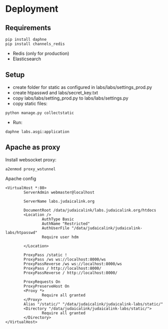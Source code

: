 # Deployment

## Requirements

```
pip install daphne
pip install channels_redis
```

- Redis (only for production)
- Elasticsearch


## Setup
- create folder for static as configured in labs/labs/settings_prod.py
- create htpasswd and labs/secret_key.txt
- copy labs/labs/setting_prod.py to labs/labs/settings.py
- copy static files:

```
python manage.py collectstatic
```

- Run:

```
daphne labs.asgi:application
```

## Apache as proxy

Install websocket proxy:
```
a2enmod proxy_wstunnel
```

Apache config

```
<VirtualHost *:80>
        ServerAdmin webmaster@localhost

        ServerName labs.judaicalink.org

        DocumentRoot /data/judaicalink/labs.judaicalink.org/htdocs
        <Location />
                AuthType Basic
                AuthName "Restricted"
                AuthUserFile "/data/judaicalink/judaicalink-labs/htpasswd"
                Require user hdm
        
        </Location>

        ProxyPass /static !
        ProxyPass /ws ws://localhost:8000/ws
        ProxyPassReverse /ws ws://localhost:8000/ws
        ProxyPass / http://localhost:8000/
        ProxyPassReverse / http://localhost:8000/

        ProxyRequests On
        ProxyPreserveHost On
        <Proxy *>
                Require all granted
        </Proxy>
        Alias "/static/" "/data/judaicalink/judaicalink-labs/static/"
        <Directory "/data/judaicalink/judaicalink-labs/static/">
                Require all granted
        </Directory>
</VirtualHost>
```
